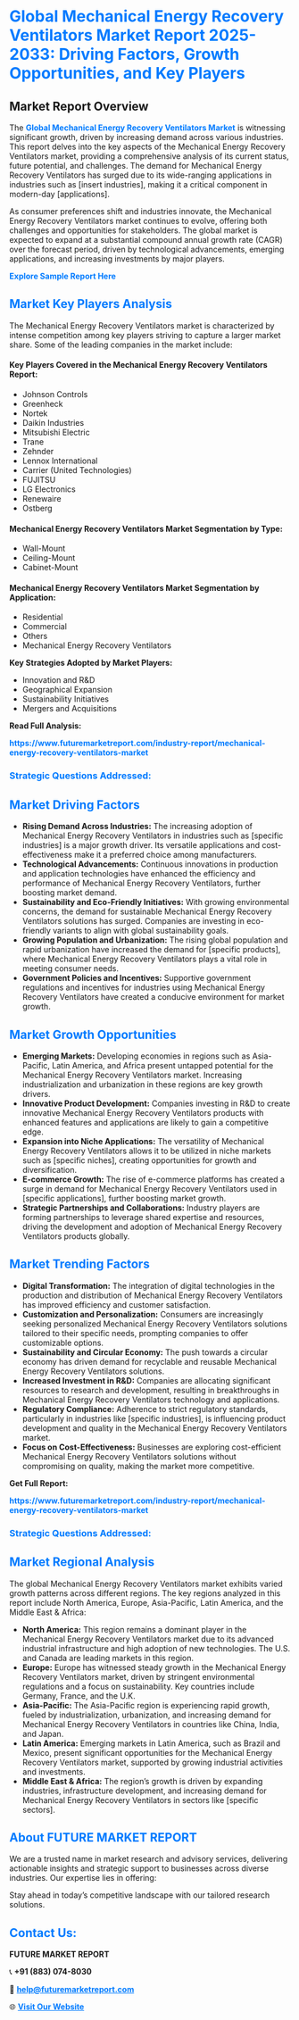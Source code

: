 <h1 style="color: #007BFF;">Global Mechanical Energy Recovery Ventilators Market Report 2025-2033: Driving Factors, Growth Opportunities, and Key Players</h1>

<section id="overview">
<h2>Market Report Overview</h2>
<p>The <a href="https://www.futuremarketreport.com/industry-report/mechanical-energy-recovery-ventilators-market" style="color: #007BFF; text-decoration: none;"><strong>Global Mechanical Energy Recovery Ventilators Market</strong></a> is witnessing significant growth, driven by increasing demand across various industries. This report delves into the key aspects of the Mechanical Energy Recovery Ventilators market, providing a comprehensive analysis of its current status, future potential, and challenges. The demand for Mechanical Energy Recovery Ventilators has surged due to its wide-ranging applications in industries such as [insert industries], making it a critical component in modern-day [applications].</p>
<p>As consumer preferences shift and industries innovate, the Mechanical Energy Recovery Ventilators market continues to evolve, offering both challenges and opportunities for stakeholders. The global market is expected to expand at a substantial compound annual growth rate (CAGR) over the forecast period, driven by technological advancements, emerging applications, and increasing investments by major players.</p>
</section>

<section id="overview">
<p><a href="https://www.futuremarketreport.com/request-sample/reportId=111715" style="color: #007BFF; text-decoration: none;"><strong>Explore Sample Report Here</strong></a></p>
</section>

<section id="key-players">
<h2 style="color: #007BFF;">Market Key Players Analysis</h2>
<p>The Mechanical Energy Recovery Ventilators market is characterized by intense competition among key players striving to capture a larger market share. Some of the leading companies in the market include:</p>
<h4>Key Players Covered in the Mechanical Energy Recovery Ventilators Report:</h4>
<ul><li>Johnson Controls</li><li>Greenheck</li><li>Nortek</li><li>Daikin Industries</li><li>Mitsubishi Electric</li><li>Trane</li><li>Zehnder</li><li>Lennox International</li><li>Carrier (United Technologies)</li><li>FUJITSU</li><li>LG Electronics</li><li>Renewaire</li><li>Ostberg</li></ul>
<h4>Mechanical Energy Recovery Ventilators Market Segmentation by Type:</h4>
<ul><li>Wall-Mount</li><li>Ceiling-Mount</li><li>Cabinet-Mount</li></ul>

<h4>Mechanical Energy Recovery Ventilators Market Segmentation by Application:</h4>
<ul><li>Residential</li><li>Commercial</li><li>Others</li><li>Mechanical Energy Recovery Ventilators</li></ul>
<p><strong>Key Strategies Adopted by Market Players:</strong></p>
<ul>
<li>Innovation and R&D</li>
<li>Geographical Expansion</li>
<li>Sustainability Initiatives</li>
<li>Mergers and Acquisitions</li>
</ul>
</section>

<section>
<p><strong>Read Full Analysis: </strong></p><a href="https://www.futuremarketreport.com/industry-report/mechanical-energy-recovery-ventilators-market" style="color: #007BFF; text-decoration: none;"><strong>https://www.futuremarketreport.com/industry-report/mechanical-energy-recovery-ventilators-market</strong></a>
<h3 style="color: #007BFF;">Strategic Questions Addressed:</h3>
</section>

<section id="driving-factors">
<h2 style="color: #007BFF;">Market Driving Factors</h2>
<ul>
<li><strong>Rising Demand Across Industries:</strong> The increasing adoption of Mechanical Energy Recovery Ventilators in industries such as [specific industries] is a major growth driver. Its versatile applications and cost-effectiveness make it a preferred choice among manufacturers.</li>
<li><strong>Technological Advancements:</strong> Continuous innovations in production and application technologies have enhanced the efficiency and performance of Mechanical Energy Recovery Ventilators, further boosting market demand.</li>
<li><strong>Sustainability and Eco-Friendly Initiatives:</strong> With growing environmental concerns, the demand for sustainable Mechanical Energy Recovery Ventilators solutions has surged. Companies are investing in eco-friendly variants to align with global sustainability goals.</li>
<li><strong>Growing Population and Urbanization:</strong> The rising global population and rapid urbanization have increased the demand for [specific products], where Mechanical Energy Recovery Ventilators plays a vital role in meeting consumer needs.</li>
<li><strong>Government Policies and Incentives:</strong> Supportive government regulations and incentives for industries using Mechanical Energy Recovery Ventilators have created a conducive environment for market growth.</li>
</ul>
</section>

<section id="growth-opportunities">
<h2 style="color: #007BFF;">Market Growth Opportunities</h2>
<ul>
<li><strong>Emerging Markets:</strong> Developing economies in regions such as Asia-Pacific, Latin America, and Africa present untapped potential for the Mechanical Energy Recovery Ventilators market. Increasing industrialization and urbanization in these regions are key growth drivers.</li>
<li><strong>Innovative Product Development:</strong> Companies investing in R&D to create innovative Mechanical Energy Recovery Ventilators products with enhanced features and applications are likely to gain a competitive edge.</li>
<li><strong>Expansion into Niche Applications:</strong> The versatility of Mechanical Energy Recovery Ventilators allows it to be utilized in niche markets such as [specific niches], creating opportunities for growth and diversification.</li>
<li><strong>E-commerce Growth:</strong> The rise of e-commerce platforms has created a surge in demand for Mechanical Energy Recovery Ventilators used in [specific applications], further boosting market growth.</li>
<li><strong>Strategic Partnerships and Collaborations:</strong> Industry players are forming partnerships to leverage shared expertise and resources, driving the development and adoption of Mechanical Energy Recovery Ventilators products globally.</li>
</ul>
</section>

<section id="trending-factors">
<h2 style="color: #007BFF;">Market Trending Factors</h2>
<ul>
<li><strong>Digital Transformation:</strong> The integration of digital technologies in the production and distribution of Mechanical Energy Recovery Ventilators has improved efficiency and customer satisfaction.</li>
<li><strong>Customization and Personalization:</strong> Consumers are increasingly seeking personalized Mechanical Energy Recovery Ventilators solutions tailored to their specific needs, prompting companies to offer customizable options.</li>
<li><strong>Sustainability and Circular Economy:</strong> The push towards a circular economy has driven demand for recyclable and reusable Mechanical Energy Recovery Ventilators solutions.</li>
<li><strong>Increased Investment in R&D:</strong> Companies are allocating significant resources to research and development, resulting in breakthroughs in Mechanical Energy Recovery Ventilators technology and applications.</li>
<li><strong>Regulatory Compliance:</strong> Adherence to strict regulatory standards, particularly in industries like [specific industries], is influencing product development and quality in the Mechanical Energy Recovery Ventilators market.</li>
<li><strong>Focus on Cost-Effectiveness:</strong> Businesses are exploring cost-efficient Mechanical Energy Recovery Ventilators solutions without compromising on quality, making the market more competitive.</li>
</ul>
</section>

<section>
<p><strong>Get Full Report: </strong></p><a href="https://www.futuremarketreport.com/industry-report/mechanical-energy-recovery-ventilators-market" style="color: #007BFF; text-decoration: none;"><strong>https://www.futuremarketreport.com/industry-report/mechanical-energy-recovery-ventilators-market</strong></a>
<h3 style="color: #007BFF;">Strategic Questions Addressed:</h3>
</section>


<section id="regional-analysis">
<h2 style="color: #007BFF;">Market Regional Analysis</h2>
<p>The global Mechanical Energy Recovery Ventilators market exhibits varied growth patterns across different regions. The key regions analyzed in this report include North America, Europe, Asia-Pacific, Latin America, and the Middle East & Africa:</p>
<ul>
<li><strong>North America:</strong> This region remains a dominant player in the Mechanical Energy Recovery Ventilators market due to its advanced industrial infrastructure and high adoption of new technologies. The U.S. and Canada are leading markets in this region.</li>
<li><strong>Europe:</strong> Europe has witnessed steady growth in the Mechanical Energy Recovery Ventilators market, driven by stringent environmental regulations and a focus on sustainability. Key countries include Germany, France, and the U.K.</li>
<li><strong>Asia-Pacific:</strong> The Asia-Pacific region is experiencing rapid growth, fueled by industrialization, urbanization, and increasing demand for Mechanical Energy Recovery Ventilators in countries like China, India, and Japan.</li>
<li><strong>Latin America:</strong> Emerging markets in Latin America, such as Brazil and Mexico, present significant opportunities for the Mechanical Energy Recovery Ventilators market, supported by growing industrial activities and investments.</li>
<li><strong>Middle East & Africa:</strong> The region’s growth is driven by expanding industries, infrastructure development, and increasing demand for Mechanical Energy Recovery Ventilators in sectors like [specific sectors].</li>
</ul>
</section>

<footer>
<h2 style="color: #007BFF;">About FUTURE MARKET REPORT</h2>
<p>We are a trusted name in market research and advisory services, delivering actionable insights and strategic support to businesses across diverse industries. Our expertise lies in offering:</p>

<p>Stay ahead in today’s competitive landscape with our tailored research solutions.</p>

<h2 style="color: #007BFF;">Contact Us:</h2>
<p><strong>FUTURE MARKET REPORT</strong></p>
<p>📞 <strong>+91 (883) 074-8030</strong></p>
<p>📧 <strong><a href="mailto:help@futuremarketreport.com" style="color: #007BFF;">help@futuremarketreport.com</a></strong></p>
<p>🌐 <strong><a href="https://www.futuremarketreport.com/" style="color: #007BFF;">Visit Our Website</a></strong></p>
</footer>